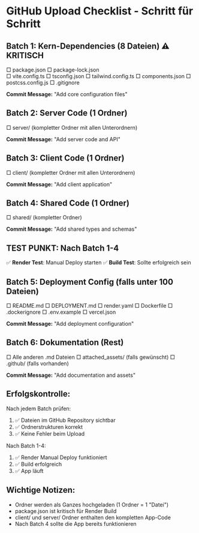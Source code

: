 # GitHub Upload Checklist - Schritt für Schritt

## Batch 1: Kern-Dependencies (8 Dateien) ⚠️ KRITISCH
□ package.json
□ package-lock.json  
□ vite.config.ts
□ tsconfig.json
□ tailwind.config.ts
□ components.json
□ postcss.config.js
□ .gitignore

**Commit Message:** "Add core configuration files"

## Batch 2: Server Code (1 Ordner)
□ server/ (kompletter Ordner mit allen Unterordnern)

**Commit Message:** "Add server code and API"

## Batch 3: Client Code (1 Ordner)
□ client/ (kompletter Ordner mit allen Unterordnern)

**Commit Message:** "Add client application"

## Batch 4: Shared Code (1 Ordner)
□ shared/ (kompletter Ordner)

**Commit Message:** "Add shared types and schemas"

## TEST PUNKT: Nach Batch 1-4 
✅ **Render Test**: Manual Deploy starten
✅ **Build Test**: Sollte erfolgreich sein

## Batch 5: Deployment Config (falls unter 100 Dateien)
□ README.md
□ DEPLOYMENT.md
□ render.yaml
□ Dockerfile
□ .dockerignore
□ .env.example
□ vercel.json

**Commit Message:** "Add deployment configuration"

## Batch 6: Dokumentation (Rest)
□ Alle anderen .md Dateien
□ attached_assets/ (falls gewünscht)
□ .github/ (falls vorhanden)

**Commit Message:** "Add documentation and assets"

## Erfolgskontrolle:

Nach jedem Batch prüfen:
1. ✅ Dateien im GitHub Repository sichtbar
2. ✅ Ordnerstrukturen korrekt
3. ✅ Keine Fehler beim Upload

Nach Batch 1-4:
1. ✅ Render Manual Deploy funktioniert
2. ✅ Build erfolgreich
3. ✅ App läuft

## Wichtige Notizen:
- Ordner werden als Ganzes hochgeladen (1 Ordner = 1 "Datei")
- package.json ist kritisch für Render Build
- client/ und server/ Ordner enthalten den kompletten App-Code
- Nach Batch 4 sollte die App bereits funktionieren